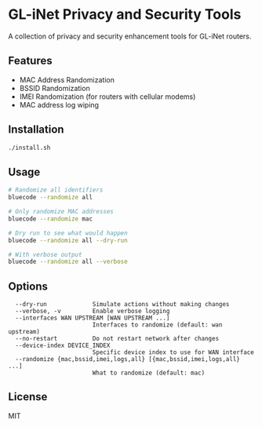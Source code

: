 # GL-iNet Privacy and Security Tools

A collection of privacy and security enhancement tools for GL-iNet routers.

## Features

- MAC Address Randomization
- BSSID Randomization
- IMEI Randomization (for routers with cellular modems)
- MAC address log wiping

## Installation

```bash
./install.sh
```

## Usage

```bash
# Randomize all identifiers
bluecode --randomize all

# Only randomize MAC addresses
bluecode --randomize mac

# Dry run to see what would happen
bluecode --randomize all --dry-run

# With verbose output
bluecode --randomize all --verbose
```

## Options

```
  --dry-run             Simulate actions without making changes
  --verbose, -v         Enable verbose logging
  --interfaces WAN UPSTREAM [WAN UPSTREAM ...]
                        Interfaces to randomize (default: wan upstream)
  --no-restart          Do not restart network after changes
  --device-index DEVICE_INDEX
                        Specific device index to use for WAN interface
  --randomize {mac,bssid,imei,logs,all} [{mac,bssid,imei,logs,all} ...]
                        What to randomize (default: mac)
```

## License

MIT
